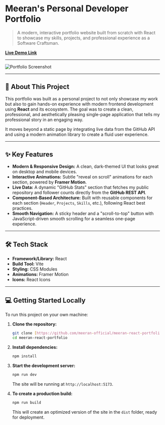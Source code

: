 # Meeran's Personal Developer Portfolio

> A modern, interactive portfolio website built from scratch with React to showcase my skills, projects, and professional experience as a Software Craftsman.

**[Live Demo Link](https://meerann-portfolio.netlify.app/)**

---

![Portfolio Screenshot](https://github.com/user-attachments/assets/b0e4523b-1059-4491-9b6f-83f5baa92e6b) 

---

## 🚀 About This Project

This portfolio was built as a personal project to not only showcase my work but also to gain hands-on experience with modern frontend development using **React** and its ecosystem. The goal was to create a clean, professional, and aesthetically pleasing single-page application that tells my professional story in an engaging way.

It moves beyond a static page by integrating live data from the GitHub API and using a modern animation library to create a fluid user experience.

---

## ✨ Key Features

* **Modern & Responsive Design:** A clean, dark-themed UI that looks great on desktop and mobile devices.
* **Interactive Animations:** Subtle "reveal on scroll" animations for each section, powered by **Framer Motion**.
* **Live Data:** A dynamic "GitHub Stats" section that fetches my public repository and follower counts directly from the **GitHub REST API**.
* **Component-Based Architecture:** Built with reusable components for each section (`Header`, `Projects`, `Skills`, etc.), following React best practices.
* **Smooth Navigation:** A sticky header and a "scroll-to-top" button with JavaScript-driven smooth scrolling for a seamless one-page experience.

---

## 🛠️ Tech Stack

* **Framework/Library:** React
* **Build Tool:** Vite
* **Styling:** CSS Modules
* **Animations:** Framer Motion
* **Icons:** React Icons

---

## 💻 Getting Started Locally

To run this project on your own machine:

1.  **Clone the repository:**
    ```bash
    git clone [https://github.com/meeran-official/meeran-react-portfolio.git](https://github.com/meeran-official/meeran-react-portfolio.git)
    cd meeran-react-portfolio
    ```

2.  **Install dependencies:**
    ```bash
    npm install
    ```

3.  **Start the development server:**
    ```bash
    npm run dev
    ```
    The site will be running at `http://localhost:5173`.

4.  **To create a production build:**
    ```bash
    npm run build
    ```
    This will create an optimized version of the site in the `dist` folder, ready for deployment.
